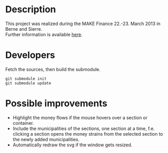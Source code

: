Description
===========

This project was realized during the MAKE Finance 22.-23. March 2013 in Berne and Sierre.  
Further information is available [here](http://make.opendata.ch/wiki/project:finanzausgleich_bern).


Developers
==========

Fetch the sources, then build the submodule.

    git submodule init
    git submodule update


Possible improvements
=====================

 * Highlight the money flows if the mouse hovers over a section or container.
 * Include the municipalities of the sections, one section at a time, f.e. clicking a section opens
   the money strains from the selected section to the newly added municipalities.
 * Automatically redraw the svg if the window gets resized.
